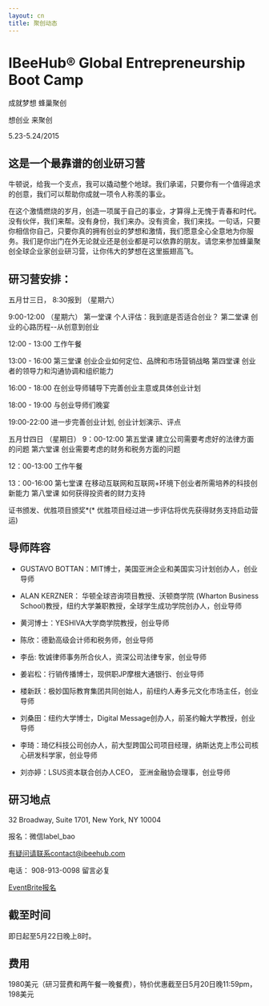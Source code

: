 ```yaml
---
layout: cn
title: 聚创动态
---
```

# IBeeHub® Global Entrepreneurship Boot Camp

成就梦想 蜂巢聚创

想创业 来聚创

5.23-5.24/2015

## 这是一个最靠谱的创业研习营

牛顿说，给我一个支点，我可以撬动整个地球。我们承诺，只要你有一个值得追求的创意，我们可以帮助你成就一项令人称羡的事业。

在这个激情燃烧的岁月，创造一项属于自己的事业，才算得上无愧于青春和时代。没有伙伴，我们来帮。没有身份，我们来办。没有资金，我们来找。一句话，只要你相信你自己，只要你真的拥有创业的梦想和激情，我们愿意全心全意地为你服务。我们是你出门在外无论就业还是创业都是可以依靠的朋友。请您来参加蜂巢聚创全球企业家创业研习营，让你伟大的梦想在这里振翅高飞。


## 研习营安排：

五月廿三日， 8:30报到 （星期六） 

9:00-12:00 （星期六）
第一堂课 个人评估：我到底是否适合创业？
第二堂课 创业的心路历程--从创意到创业

12:00 - 13:00 工作午餐

13:00 - 16:00 
第三堂课 创业企业如何定位、品牌和市场营销战略
第四堂课 创业者的领导力和沟通协调和组织能力

16:00 - 18:00 
在创业导师辅导下完善创业主意或具体创业计划

18:00 - 19:00 
与创业导师们晚宴 

19:00-22:00
进一步完善创业计划, 创业计划演示、评点

五月廿四日 （星期日）
9：00-12:00
第五堂课  建立公司需要考虑好的法律方面的问题
第六堂课 创业需要考虑的财务和税务方面的问题

12：00-13:00 工作午餐

13：00-16:00
第七堂课 在移动互联网和互联网+环境下创业者所需培养的科技创新能力
第八堂课 如何获得投资者的财力支持

证书颁发、优胜项目颁奖*(* 优胜项目经过进一步评估将优先获得财务支持启动营运)


## 导师阵容

- GUSTAVO BOTTAN：MIT博士，美国亚洲企业和美国实习计划创办人，创业导师

- ALAN KERZNER： 华顿全球咨询项目教授、沃顿商学院 (Wharton Business School)教授，纽约大学兼职教授，全球学生成功学院创办人，创业导师

- 黄河博士：YESHIVA大学商学院教授，创业导师

- 陈欣：德勤高级会计师和税务师，创业导师

- 李岳: 牧诚律师事务所合伙人，资深公司法律专家，创业导师

- 姜岩松：行销传播博士，现供职JP摩根大通银行、创业导师

- 楼新跃：极妙国际教育集团共同创始人，前纽约人寿多元文化市场主任，创业导师

- 刘桑田：纽约大学博士，Digital Message创办人，前圣约翰大学教授，创业导师

- 李琦：琦亿科技公司创办人，前大型跨国公司项目经理，纳斯达克上市公司核心研发科学家，创业导师

- 刘亦婷：LSUS资本联合创办人CEO， 亚洲金融协会理事，创业导师


## 研习地点

32 Broadway, Suite 1701, New York, NY 10004

报名：微信label_bao

有疑问请联系contact@ibeehub.com

电话： 908-913-0098 留言必复


[EventBrite报名](https://www.eventbrite.com/e/ibeehub-global-entrepreneurship-boot-camp-tickets-16833724122)


## 截至时间

即日起至5月22日晚上8时。

## 费用

1980美元（研习营费和两午餐一晚餐费），特价优惠截至日5月20日晚11:59pm，198美元


